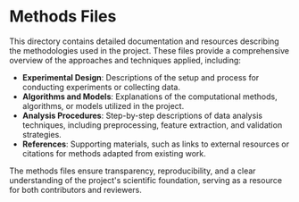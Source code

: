 # Methods Files

This directory contains detailed documentation and resources describing the methodologies used in the project. These files provide a comprehensive overview of the approaches and techniques applied, including:

- **Experimental Design**: Descriptions of the setup and process for conducting experiments or collecting data.
- **Algorithms and Models**: Explanations of the computational methods, algorithms, or models utilized in the project.
- **Analysis Procedures**: Step-by-step descriptions of data analysis techniques, including preprocessing, feature extraction, and validation strategies.
- **References**: Supporting materials, such as links to external resources or citations for methods adapted from existing work.

The methods files ensure transparency, reproducibility, and a clear understanding of the project's scientific foundation, serving as a resource for both contributors and reviewers.

